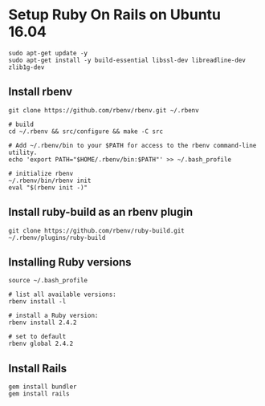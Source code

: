 # Setup Ruby On Rails on Ubuntu 16.04
```shell
sudo apt-get update -y
sudo apt-get install -y build-essential libssl-dev libreadline-dev zlib1g-dev
```
## Install rbenv
```shell
git clone https://github.com/rbenv/rbenv.git ~/.rbenv

# build
cd ~/.rbenv && src/configure && make -C src

# Add ~/.rbenv/bin to your $PATH for access to the rbenv command-line utility.
echo 'export PATH="$HOME/.rbenv/bin:$PATH"' >> ~/.bash_profile

# initialize rbenv
~/.rbenv/bin/rbenv init
eval "$(rbenv init -)"
```

## Install ruby-build as an rbenv plugin
```shell
git clone https://github.com/rbenv/ruby-build.git ~/.rbenv/plugins/ruby-build
```

## Installing Ruby versions
```shell
source ~/.bash_profile

# list all available versions:
rbenv install -l

# install a Ruby version:
rbenv install 2.4.2

# set to default
rbenv global 2.4.2
```

## Install Rails
```shell
gem install bundler
gem install rails
```
